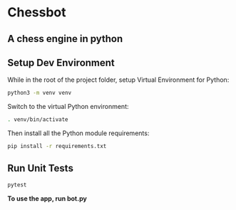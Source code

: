# Chessbot
## A chess engine in python

## Setup Dev Environment

While in the root of the project folder, setup Virtual Environment for Python:

```bash
python3 -m venv venv
```

Switch to the virtual Python environment:

```bash
. venv/bin/activate
```

Then install all the Python module requirements:

```bash
pip install -r requirements.txt 
```

## Run Unit Tests

```bash
pytest
```

**To use the app, run bot.py**
